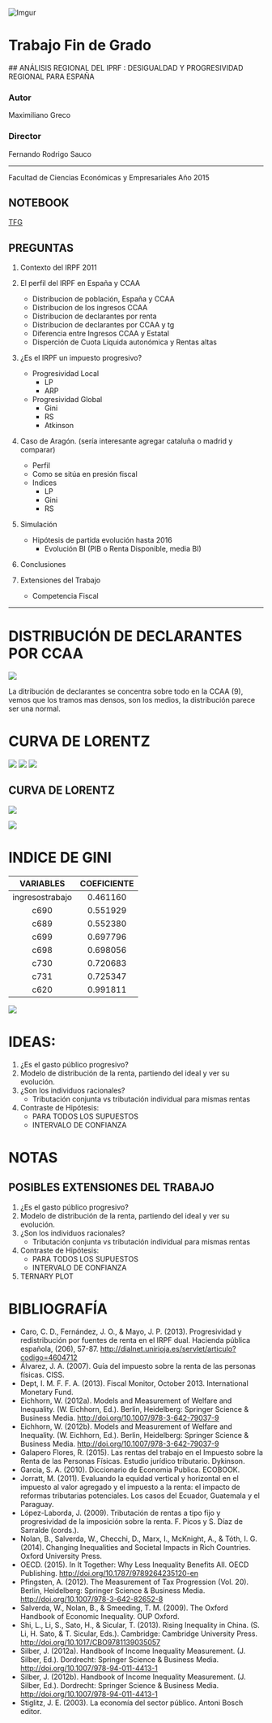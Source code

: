 
![Imgur](http://i.imgur.com/eCb65SE.jpg)

# Trabajo Fin de Grado

## ANÁLISIS REGIONAL DEL IPRF : DESIGUALDAD Y PROGRESIVIDAD REGIONAL PARA ESPAÑA


### Autor

Maximiliano Greco


### Director

Fernando Rodrigo Sauco


--- 

Facultad de Ciencias Económicas y Empresariales
Año 2015

## NOTEBOOK
[TFG](http://nbviewer.ipython.org/github/mmngreco/Fiscal/blob/master/tfg.ipynb)

## PREGUNTAS

1. Contexto del IRPF 2011
1. El perfil del IRPF en España y CCAA
    + Distribucion de población, España y CCAA
    + Distribucion de los ingresos CCAA
    + Distribucion de declarantes por renta
    + Distribucion de declarantes por CCAA y tg
    + Diferencia entre Ingresos CCAA y Estatal
    + Disperción de Cuota Liquida autonómica y Rentas altas
1. ¿Es el IRPF un impuesto progresivo?
    + Progresividad Local
        * LP
        * ARP
    + Progresividad Global
        * Gini
        * RS
        * Atkinson
1. Caso de Aragón. (sería interesante agregar cataluña o madrid y comparar)
    + Perfil
    + Como se sitúa en presión fiscal
    + Indices
        * LP
        * Gini
        * RS
1. Simulación
    + Hipótesis de partida evolución hasta 2016
        * Evolución BI (PIB o Renta Disponible, media BI)

1. Conclusiones
1. Extensiones del Trabajo
    + Competencia Fiscal

---

# DISTRIBUCIÓN DE DECLARANTES POR CCAA

![](imgs/dist_2015-11-09_122758.png)

La ditribución de declarantes se concentra sobre todo en la CCAA (9), vemos que los tramos mas densos, son los medios, la distribución parece ser una normal.


# CURVA DE LORENTZ

![](imgs/lorentz_ingresostrabajo_2015-11-09_122758.png)
![](imgs/lorentz_c731_2015-11-09_122758.png)
![](imgs/lorentz_c730_2015-11-09_122758.png)


## CURVA DE LORENTZ

![](https://media.giphy.com/media/DXzihcl9gQERa/giphy.gif)


![](imgs/lorentz_principales_2015-11-09_122758.png)


# INDICE DE GINI

|VARIABLES|COEFICIENTE|
|:-------------:|:----------:|
|ingresostrabajo|0.461160|
|c690|0.551929|
|c689|0.552380|
|c699|0.697796|
|c698|0.698056|
|c730|0.720683|
|c731|0.725347|
|c620|0.991811|

![](imgs/gini_2015-11-09_122758.png)


# IDEAS:

1. ¿Es el gasto público progresivo?
1. Modelo de distribución de la renta, partiendo del ideal y ver su evolución.
1. ¿Son los individuos racionales?
    - Tributación conjunta vs tributación individual para mismas rentas
1. Contraste de Hipótesis:
     - PARA TODOS LOS SUPUESTOS
     - INTERVALO DE CONFIANZA


# NOTAS

## POSIBLES EXTENSIONES DEL TRABAJO
1. ¿Es el gasto público progresivo?
1. Modelo de distribución de la renta, partiendo del ideal y ver su evolución.
1. ¿Son los individuos racionales?
    - Tributación conjunta vs tributación individual para mismas rentas
1. Contraste de Hipótesis:
     - PARA TODOS LOS SUPUESTOS
     - INTERVALO DE CONFIANZA
1. TERNARY PLOT


# BIBLIOGRAFÍA

- Caro, C. D., Fernández, J. O., & Mayo, J. P. (2013). Progresividad y redistribución por fuentes de renta en el IRPF dual. Hacienda pública española, (206), 57-87. http://dialnet.unirioja.es/servlet/articulo?codigo=4604712
- Álvarez, J. A. (2007). Guía del impuesto sobre la renta de las personas físicas. CISS.
- Dept, I. M. F. F. A. (2013). Fiscal Monitor, October 2013. International Monetary Fund.
- Eichhorn, W. (2012a). Models and Measurement of Welfare and Inequality. (W. Eichhorn, Ed.). Berlin, Heidelberg: Springer Science & Business Media. http://doi.org/10.1007/978-3-642-79037-9
- Eichhorn, W. (2012b). Models and Measurement of Welfare and Inequality. (W. Eichhorn, Ed.). Berlin, Heidelberg: Springer Science & Business Media. http://doi.org/10.1007/978-3-642-79037-9
- Galapero Flores, R. (2015). Las rentas del trabajo en el Impuesto sobre la Renta de las Personas Físicas. Estudio jurídico tributario. Dykinson.
- Garcia, S. A. (2010). Diccionario de Economia Publica. ECOBOOK.
- Jorratt, M. (2011). Evaluando la equidad vertical y horizontal en el impuesto al valor agregado y el impuesto a la renta: el impacto de reformas tributarias potenciales. Los casos del Ecuador, Guatemala y el Paraguay.
- López-Laborda, J. (2009). Tributación de rentas a tipo fijo y progresividad de la imposición sobre la renta. F. Picos y S. Díaz de Sarralde (cords.).
- Nolan, B., Salverda, W., Checchi, D., Marx, I., McKnight, A., & Tóth, I. G. (2014). Changing Inequalities and Societal Impacts in Rich Countries. Oxford University Press.
- OECD. (2015). In It Together: Why Less Inequality Benefits All. OECD Publishing. http://doi.org/10.1787/9789264235120-en
- Pfingsten, A. (2012). The Measurement of Tax Progression (Vol. 20). Berlin, Heidelberg: Springer Science & Business Media. http://doi.org/10.1007/978-3-642-82652-8
- Salverda, W., Nolan, B., & Smeeding, T. M. (2009). The Oxford Handbook of Economic Inequality. OUP Oxford.
- Shi, L., Li, S., Sato, H., & Sicular, T. (2013). Rising Inequality in China. (S. Li, H. Sato, & T. Sicular, Eds.). Cambridge: Cambridge University Press. http://doi.org/10.1017/CBO9781139035057
- Silber, J. (2012a). Handbook of Income Inequality Measurement. (J. Silber, Ed.). Dordrecht: Springer Science & Business Media. http://doi.org/10.1007/978-94-011-4413-1
- Silber, J. (2012b). Handbook of Income Inequality Measurement. (J. Silber, Ed.). Dordrecht: Springer Science & Business Media. http://doi.org/10.1007/978-94-011-4413-1
- Stiglitz, J. E. (2003). La economía del sector público. Antoni Bosch editor.

